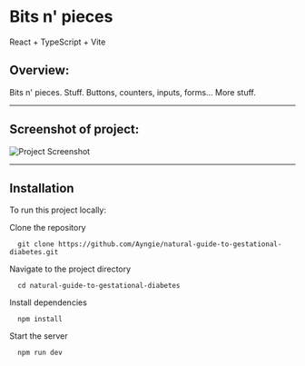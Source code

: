 # Bits n' pieces 
React + TypeScript + Vite

## Overview:
Bits n' pieces. Stuff. 
Buttons, counters, inputs, forms...
More stuff.

---

## Screenshot of project:
![Project Screenshot](./public/screenshot-of-project.png?raw=true "Bits n' Pieces")

---

## Installation
To run this project locally:

Clone the repository

```terminal
  git clone https://github.com/Ayngie/natural-guide-to-gestational-diabetes.git
```

Navigate to the project directory

```terminal
  cd natural-guide-to-gestational-diabetes
```

Install dependencies

```terminal
  npm install
```

Start the server

```terminal
  npm run dev
```
